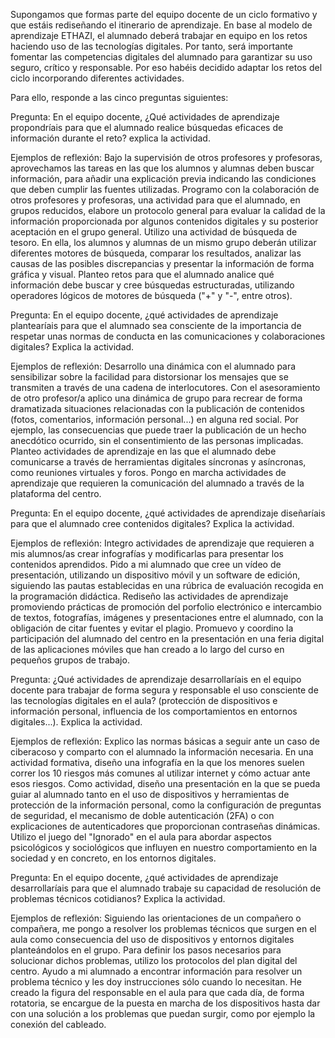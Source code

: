 Supongamos que formas parte del equipo docente de un ciclo formativo y que estáis rediseñando el itinerario de aprendizaje. En base al modelo de aprendizaje ETHAZI, el alumnado deberá trabajar en equipo en los retos haciendo uso de las tecnologías digitales. Por tanto, será importante fomentar las competencias digitales del alumnado para garantizar su uso seguro, crítico y responsable. Por eso habéis decidido adaptar los retos del ciclo incorporando diferentes actividades.

Para ello, responde a las cinco preguntas siguientes:

Pregunta: En el equipo docente, ¿Qué actividades de aprendizaje propondríais para que el alumnado realice búsquedas eficaces de información durante el reto? explica la actividad.

Ejemplos de reflexión:
Bajo la supervisión de otros profesores y profesoras, aprovechamos las tareas en las que los alumnos y alumnas deben buscar información, para añadir una explicación previa indicando las condiciones que deben cumplir las fuentes utilizadas.
Programo con la colaboración de otros profesores y profesoras, una actividad para que el alumnado, en grupos reducidos, elabore un protocolo general para evaluar la calidad de la información proporcionada por algunos contenidos digitales y su posterior aceptación en el grupo general.
Utilizo una actividad de búsqueda de tesoro. En ella, los alumnos y alumnas de un mismo grupo deberán utilizar diferentes motores de búsqueda, comparar los resultados, analizar las causas de las posibles discrepancias y presentar la información de forma gráfica y visual.
Planteo retos para que el alumnado analice qué información debe buscar y cree búsquedas estructuradas, utilizando operadores lógicos de motores de búsqueda ("+" y "-", entre otros).

Pregunta: En el equipo docente, ¿qué actividades de aprendizaje plantearíais para que el alumnado sea consciente de la importancia de respetar unas normas de conducta en las comunicaciones y colaboraciones digitales? Explica la actividad.

Ejemplos de reflexión:
Desarrollo una dinámica con el alumnado para sensibilizar sobre la facilidad para distorsionar los mensajes que se transmiten a través de una cadena de interlocutores.
Con el asesoramiento de otro profesor/a aplico una dinámica de grupo para recrear de forma dramatizada situaciones relacionadas con la publicación de contenidos (fotos, comentarios, información personal...) en alguna red social. Por ejemplo, las consecuencias que puede traer la publicación de un hecho anecdótico ocurrido, sin el consentimiento de las personas implicadas.
Planteo actividades de aprendizaje en las que el alumnado debe comunicarse a través de herramientas digitales síncronas y asíncronas, como reuniones virtuales y foros.
Pongo en marcha actividades de aprendizaje que requieren la comunicación del alumnado a través de la plataforma del centro.

Pregunta: En el equipo docente, ¿qué actividades de aprendizaje diseñaríais para que el alumnado cree contenidos digitales? Explica la actividad.

Ejemplos de reflexión:
Integro actividades de aprendizaje que requieren a mis alumnos/as crear infografías y modificarlas para presentar los contenidos aprendidos.
Pido a mi alumnado que cree un vídeo de presentación, utilizando un dispositivo móvil y un software de edición, siguiendo las pautas establecidas en una rúbrica de evaluación recogida en la programación didáctica.
Rediseño las actividades de aprendizaje promoviendo prácticas de promoción del porfolio electrónico e intercambio de textos, fotografías, imágenes y presentaciones entre el alumnado, con la obligación de citar fuentes y evitar el plagio.
Promuevo y coordino la participación del alumnado del centro en la presentación en una feria digital de las aplicaciones móviles que han creado a lo largo del curso en pequeños grupos de trabajo.

Pregunta: ¿Qué actividades de aprendizaje desarrollaríais en el equipo docente para trabajar de forma segura y responsable el uso consciente de las tecnologías digitales en el aula? (protección de dispositivos e información personal, influencia de los comportamientos en entornos digitales...). Explica la actividad.

Ejemplos de reflexión:
Explico las normas básicas a seguir ante un caso de ciberacoso y comparto con el alumnado la información necesaria.
En una actividad formativa, diseño una infografía en la que los menores suelen correr los 10 riesgos más comunes al utilizar internet y cómo actuar ante esos riesgos.
Como actividad, diseño una presentación en la que se pueda guiar al alumnado tanto en el uso de dispositivos y herramientas de protección de la información personal, como la configuración de preguntas de seguridad, el mecanismo de doble autenticación (2FA) o con explicaciones de autenticadores que proporcionan contraseñas dinámicas.
Utilizo el juego del "Ignorado" en el aula para abordar aspectos psicológicos y sociológicos que influyen en nuestro comportamiento en la sociedad y en concreto, en los entornos digitales.

Pregunta: En el equipo docente, ¿qué actividades de aprendizaje desarrollaríais para que el alumnado trabaje su capacidad de resolución de problemas técnicos cotidianos? Explica la actividad.

Ejemplos de reflexión:
Siguiendo las orientaciones de un compañero o compañera, me pongo a resolver los problemas técnicos que surgen en el aula como consecuencia del uso de dispositivos y entornos digitales planteándolos en el grupo. Para definir los pasos necesarios para solucionar dichos problemas, utilizo los protocolos del plan digital del centro.
Ayudo a mi alumnado a encontrar información para resolver un problema técnico y les doy instrucciones sólo cuando lo necesitan.
He creado la figura del responsable en el aula para que cada día, de forma rotatoria, se encargue de la puesta en marcha de los dispositivos hasta dar con una solución a los problemas que puedan surgir, como por ejemplo la conexión del cableado.